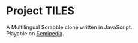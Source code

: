 # Project TILES
A Multilingual Scrabble clone written in JavaScript.\
Playable on [Semipedia](https://semipedia.cool/chapters/semiware#project-tiles).
